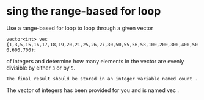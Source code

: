 # sing the range-based for loop
Use a range-based for loop to loop through a given vector

 ```vector<int> vec {1,3,5,15,16,17,18,19,20,21,25,26,27,30,50,55,56,58,100,200,300,400,500,600,700};```
 
 of integers and determine how many elements in the vector are evenly divisible by either `3` or by  `5`.
```
The final result should be stored in an integer variable named count .
```
The vector of integers has been provided for you and is named vec .